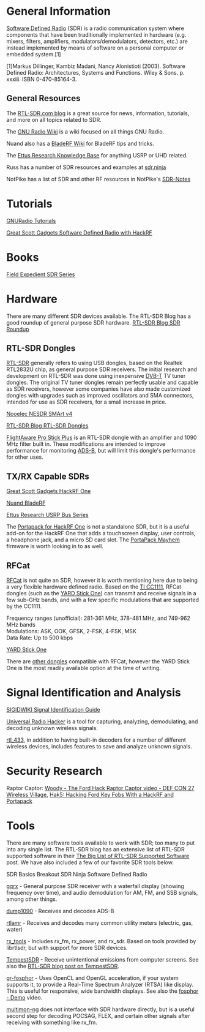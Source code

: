 

# General Information
[Software Defined Radio](https://en.wikipedia.org/wiki/Software-defined_radio) (SDR) is a radio communication system where components that have been traditionally implemented in hardware (e.g. mixers, filters, amplifiers, modulators/demodulators, detectors, etc.) are instead implemented by means of software on a personal computer or embedded system.[1]

[1]Markus Dillinger, Kambiz Madani, Nancy Alonistioti (2003). Software Defined Radio: Architectures, Systems and Functions. Wiley & Sons. p. xxxiii. ISBN 0-470-85164-3.

## General Resources
The [RTL-SDR.com blog](https://www.rtl-sdr.com/) is a great source for news, information, tutorials, and more on all topics related to SDR.

The [GNU Radio Wiki](https://wiki.gnuradio.org/index.php?title=Main_Page) is a wiki focused on all things GNU Radio.

Nuand also has a [BladeRF Wiki](https://github.com/Nuand/bladeRF/wiki) for BladeRF tips and tricks.

The [Ettus Research Knowledge Base](https://kb.ettus.com/Knowledge_Base) for anything USRP or UHD related.

Russ has a number of SDR resources and examples at [sdr.ninja](http://sdr.ninja/)

NotPike has a list of SDR and other RF resources in NotPike's [SDR-Notes](https://github.com/notpike/SDR-Notes)

# Tutorials
[GNURadio Tutorials](https://wiki.gnuradio.org/index.php?title=Tutorials)

[Great Scott Gadgets Software Defined Radio with HackRF](https://greatscottgadgets.com/sdr/)


# Books
[Field Expedient SDR Series](https://www.amazon.com/dp/B078MMXPRY?binding=kindle_edition&ref=dbs_dp_rwt_sb_pc_tukn)


# Hardware
There are many different SDR devices available. The RTL-SDR Blog has a good roundup of general purpose SDR hardware.
[RTL-SDR Blog SDR Roundup](https://www.rtl-sdr.com/roundup-software-defined-radios/)

## RTL-SDR Dongles
[RTL-SDR](https://osmocom.org/projects/rtl-sdr/wiki/Rtl-sdr) generally refers to using USB dongles, based on the Realtek RTL2832U chip, as general purpose SDR receivers. The initial research and development on RTL-SDR was done using inexpensive [DVB-T](https://en.wikipedia.org/wiki/DVB-T) TV tuner dongles. The original TV tuner dongles remain perfectly usable and capable as SDR receivers, however some companies have also made customized dongles with upgrades such as improved oscillators and SMA connectors, intended for use as SDR receivers, for a small increase in price.

[Nooelec NESDR SMArt v4](https://www.nooelec.com/store/sdr/sdr-receivers/nesdr-smart-sdr.html)

[RTL-SDR Blog RTL-SDR Dongles](https://www.rtl-sdr.com/buy-rtl-sdr-dvb-t-dongles/)

[FlightAware Pro Stick Plus](https://flightaware.store/products/pro-stick-plus) is an RTL-SDR dongle with an amplifier and 1090 MHz filter built in. These modifications are intended to improve performance for monitoring [ADS-B](https://en.wikipedia.org/wiki/Automatic_Dependent_Surveillance%E2%80%93Broadcast), but will limit this dongle's performance for other uses.

## TX/RX Capable SDRs
[Great Scott Gadgets HackRF One](https://greatscottgadgets.com/hackrf/one/)

[Nuand BladeRF](https://www.nuand.com/bladerf-2-0-micro/)

[Ettus Research USRP Bus Series](https://www.ettus.com/product-categories/usrp-bus-series/)

The [Portapack for HackRF One](https://store.sharebrained.com/products/portapack-for-hackrf-one-kit) is not a standalone SDR, but it is a useful add-on for the HackRF One that adds a touchscreen display, user controls, a headphone jack, and a micro SD card slot. The [PortaPack Mayhem](https://github.com/eried/portapack-mayhem) firmware is worth looking in to as well.

## RFCat
[RFCat](https://github.com/atlas0fd00m/rfcat) is not quite an SDR, however it is worth mentioning here due to being a very flexible hardware defined radio. Based on the [TI CC1111](https://www.ti.com/product/CC1110-CC1111), RFCat dongles (such as the [YARD Stick One](https://greatscottgadgets.com/yardstickone/)) can transmit and receive signals in a few sub-GHz bands, and with a few specific modulations that are supported by the CC1111.

Frequency ranges (unofficial): 281-361 MHz, 378-481 MHz, and 749-962 MHz bands  
Modulations: ASK, OOK, GFSK, 2-FSK, 4-FSK, MSK  
Data Rate: Up to 500 kbps

[YARD Stick One](https://greatscottgadgets.com/yardstickone/)

There are [other dongles](https://int3.cc/products/rfcat) compatible with RFCat, however the YARD Stick One is the most readily available option at the time of writing.

# Signal Identification and Analysis
[SIGIDWIKI Signal Identification Guide](https://www.sigidwiki.com/wiki/Signal_Identification_Guide)

[Universal Radio Hacker](https://github.com/jopohl/urh) is a tool for capturing, analyzing, demodulating, and decoding unknown wireless signals.

[rtl_433](https://github.com/merbanan/rtl_433), in addition to having built-in decoders for a number of different wireless devices, includes features to save and analyze unknown signals.

# Security Research

Raptor Captor: [Woody - The Ford Hack Raptor Captor video - DEF CON 27 Wireless Village](https://youtu.be/9gfg8gk3lVw), [Hak5: Hacking Ford Key Fobs With a HackRF and Portapack](https://www.rtl-sdr.com/hak5-hacking-ford-key-fobs-with-a-hackrf-and-portapack/)



# Tools

There are many software tools available to work with SDR; too many to put into any single list. The RTL-SDR blog has an extensive list of RTL-SDR supported software in their [The Big List of RTL-SDR Supported Software](https://www.rtl-sdr.com/big-list-rtl-sdr-supported-software/) post. We have also included a few of our favorite SDR tools below.

SDR Basics Breakout
SDR Ninja Software Defined Radio

[gqrx](https://github.com/gqrx-sdr/gqrx) - General purpose SDR receiver with a waterfall display (showing frequency over time), and audio demodulation for AM, FM, and SSB signals, among other things.

[dump1090](https://github.com/flightaware/dump1090) - Receives and decodes ADS-B

[rtlamr](https://github.com/bemasher/rtlamr) - Receives and decodes many common utility meters (electric, gas, water)

[rx_tools](https://github.com/rxseger/rx_tools) - Includes rx_fm, rx_power, and rx_sdr. Based on tools provided by librtlsdr, but with support for more SDR devices.

[TempestSDR](https://github.com/martinmarinov/TempestSDR) - Receive unintentional emissions from computer screens. See also the [RTL-SDR blog post on TempestSDR](https://www.rtl-sdr.com/tempestsdr-a-sdr-tool-for-eavesdropping-on-computer-screens-via-unintentionally-radiated-rf/).

[gr-fosphor](https://osmocom.org/projects/sdr/wiki/fosphor) - Uses OpenCL and OpenGL acceleration, if your system supports it, to provide a Real-Time Spectrum Analyzer (RTSA) like display. This is useful for responsive, wide bandwidth displays. See also the [fosphor - Demo](https://youtu.be/mjD-l3GAghU) video.

[multimon-ng](https://github.com/EliasOenal/multimon-ng) does not interface with SDR hardware directly, but is a useful second step for decoding POCSAG, FLEX, and certain other signals after receiving with something like rx_fm.
